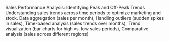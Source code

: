Sales Performance Analysis: Identifying Peak and Off-Peak Trends Understanding sales trends across time periods to optimize marketing and stock. Data aggregation (sales per month), Handling outliers (sudden spikes in sales), Time-based analysis (sales trends over months), Trend visualization (bar charts for high vs. low sales periods), Comparative analysis (sales across different regions)
